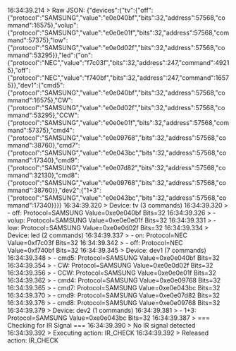 16:34:39.214 > Raw JSON: {"devices":{"tv":{"off":{"protocol":"SAMSUNG","value":"e0e040bf","bits":32,"address":57568,"command":16575},"volup":{"protocol":"SAMSUNG","value":"e0e0e01f","bits":32,"address":57568,"command":57375},"low":{"protocol":"SAMSUNG","value":"e0e0d02f","bits":32,"address":57568,"command":53295}},"led":{"on":{"protocol":"NEC","value":"f7c03f","bits":32,"address":247,"command":49215},"off":{"protocol":"NEC","value":"f740bf","bits":32,"address":247,"command":16575}},"dev1":{"cmd5":{"protocol":"SAMSUNG","value":"e0e040bf","bits":32,"address":57568,"command":16575},"CW":{"protocol":"SAMSUNG","value":"e0e0d02f","bits":32,"address":57568,"command":53295},"CCW":{"protocol":"SAMSUNG","value":"e0e0e01f","bits":32,"address":57568,"command":57375},"cmd4":{"protocol":"SAMSUNG","value":"e0e09768","bits":32,"address":57568,"command":38760},"cmd7":{"protocol":"SAMSUNG","value":"e0e043bc","bits":32,"address":57568,"command":17340},"cmd9":{"protocol":"SAMSUNG","value":"e0e07d82","bits":32,"address":57568,"command":32130},"cmd8":{"protocol":"SAMSUNG","value":"e0e09768","bits":32,"address":57568,"command":38760}},"dev2":{"1+3":{"protocol":"SAMSUNG","value":"e0e043bc","bits":32,"address":57568,"command":17340}}}}
16:34:39.320 > Device: tv (3 commands)
16:34:39.320 >   - off: Protocol=SAMSUNG Value=0xe0e040bf Bits=32
16:34:39.326 >   - volup: Protocol=SAMSUNG Value=0xe0e0e01f Bits=32
16:34:39.331 >   - low: Protocol=SAMSUNG Value=0xe0e0d02f Bits=32
16:34:39.334 > Device: led (2 commands)
16:34:39.337 >   - on: Protocol=NEC Value=0xf7c03f Bits=32
16:34:39.342 >   - off: Protocol=NEC Value=0xf740bf Bits=32
16:34:39.345 > Device: dev1 (7 commands)
16:34:39.348 >   - cmd5: Protocol=SAMSUNG Value=0xe0e040bf Bits=32
16:34:39.354 >   - CW: Protocol=SAMSUNG Value=0xe0e0d02f Bits=32
16:34:39.356 >   - CCW: Protocol=SAMSUNG Value=0xe0e0e01f Bits=32
16:34:39.362 >   - cmd4: Protocol=SAMSUNG Value=0xe0e09768 Bits=32
16:34:39.365 >   - cmd7: Protocol=SAMSUNG Value=0xe0e043bc Bits=32
16:34:39.370 >   - cmd9: Protocol=SAMSUNG Value=0xe0e07d82 Bits=32
16:34:39.376 >   - cmd8: Protocol=SAMSUNG Value=0xe0e09768 Bits=32
16:34:39.379 > Device: dev2 (1 commands)
16:34:39.381 >   - 1+3: Protocol=SAMSUNG Value=0xe0e043bc Bits=32
16:34:39.387 > === Checking for IR Signal ===
16:34:39.390 > No IR signal detected
16:34:39.392 > Executing action: IR_CHECK
16:34:39.392 > Released action: IR_CHECK

